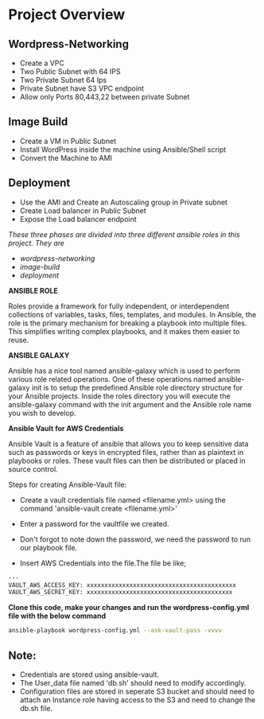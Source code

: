# Project Overview

## Wordpress-Networking
 - Create a VPC 
 - Two Public Subnet with 64 IPS
 - Two Private Subnet 64 Ips
 - Private Subnet have S3 VPC endpoint
 - Allow only Ports 80,443,22 between private Subnet

## Image Build
 - Create a VM in Public Subnet 
 - Install WordPress inside the machine using Ansible/Shell script
 - Convert the Machine to AMI

## Deployment
 - Use the AMI and Create an Autoscaling group in Private subnet
 - Create Load balancer in Public Subnet
 - Expose the Load balancer endpoint
 
 *These three phases are divided into three different ansible roles in this project. They are*
 - *wordpress-networking*
 - *image-build*
 - *deployment*
 
**ANSIBLE ROLE**

Roles provide a framework for fully independent, or interdependent collections of variables, tasks, files, templates, and modules. In Ansible, the role is the primary mechanism for breaking a playbook into multiple files. This simplifies writing complex playbooks, and it makes them easier to reuse.

**ANSIBLE GALAXY**

Ansible has a nice tool named ansible-galaxy which is used to perform various role related operations. One of these operations named ansible-galaxy init is to setup the predefined Ansible role directory structure for your Ansible projects.
Inside the roles directory you will execute the ansible-galaxy command with the init argument and the Ansible role name you wish to develop.

**Ansible Vault for AWS Credentials**

Ansible Vault is a feature of ansible that allows you to keep sensitive data such as passwords or keys in encrypted files, rather than as plaintext in playbooks or roles. These vault files can then be distributed or placed in source control.

Steps for creating Ansible-Vault file:

- Create a vault credentials file named <filename.yml> using the command 'ansible-vault create <filename.yml>'
- Enter a password for the vaultfile we created.
- Don't forgot to note down the password, we need the password to run our playbook file.

- Insert AWS Credentials into the file.The file be like;
```bash
---
VAULT_AWS_ACCESS_KEY: xxxxxxxxxxxxxxxxxxxxxxxxxxxxxxxxxxxxxxxxxx
VAULT_AWS_SECRET_KEY: xxxxxxxxxxxxxxxxxxxxxxxxxxxxxxxxxxxxxxxxx
```

**Clone this code, make your changes and run the wordpress-config.yml file with the below command**
```bash
ansible-playbook wordpress-config.yml --ask-vault-pass -vvvv
```

## Note:
- Credentials are stored using ansible-vault.
- The User_data file named 'db.sh' should need to modify accordingly.
- Configuration files are stored in seperate S3 bucket and should need to attach an Instance role having access to the S3 and need to change the db.sh file.
